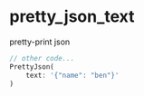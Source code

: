 # pretty_json_text

pretty-print json


```dart
// other code...
PrettyJson(
    text: '{"name": "ben"}'
)
```

